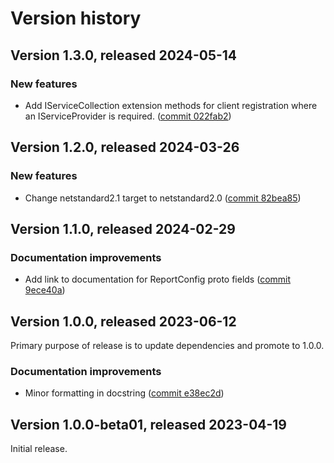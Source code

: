 # Version history

## Version 1.3.0, released 2024-05-14

### New features

- Add IServiceCollection extension methods for client registration where an IServiceProvider is required. ([commit 022fab2](https://github.com/googleapis/google-cloud-dotnet/commit/022fab203f28fb9c608972af7f8b83f571ae5694))

## Version 1.2.0, released 2024-03-26

### New features

- Change netstandard2.1 target to netstandard2.0 ([commit 82bea85](https://github.com/googleapis/google-cloud-dotnet/commit/82bea850661975b9750ac30753528cc9d2e05240))

## Version 1.1.0, released 2024-02-29

### Documentation improvements

- Add link to documentation for ReportConfig proto fields ([commit 9ece40a](https://github.com/googleapis/google-cloud-dotnet/commit/9ece40a4379f510096117fe7c656ce6112e7540f))

## Version 1.0.0, released 2023-06-12

Primary purpose of release is to update dependencies and promote to 1.0.0.

### Documentation improvements

- Minor formatting in docstring ([commit e38ec2d](https://github.com/googleapis/google-cloud-dotnet/commit/e38ec2db7db5e575744350f6effcd1e4c302ca65))

## Version 1.0.0-beta01, released 2023-04-19

Initial release.
